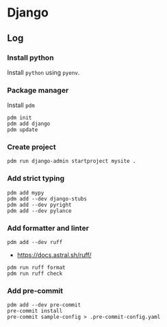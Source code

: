 # Django

## Log

### Install python

Install `python` using `pyenv`.

### Package manager

Install `pdm`

```shell
pdm init
pdm add django
pdm update
```

### Create project

```shell
pdm run django-admin startproject mysite .
```

### Add strict typing

```shell
pdm add mypy
pdm add --dev django-stubs
pdm add --dev pyright
pdm add --dev pylance
```

### Add formatter and linter

```shell
pdm add --dev ruff
````
- https://docs.astral.sh/ruff/

```shell
pdm run ruff format
pdm run ruff check
```

### Add pre-commit

```shell
pdm add --dev pre-commit
pre-commit install
pre-commit sample-config > .pre-commit-config.yaml
```
